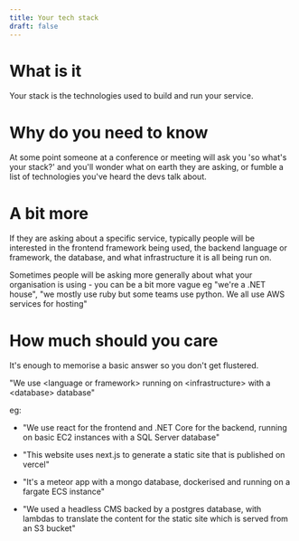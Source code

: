 ```yaml
---
title: Your tech stack
draft: false
---
```


# What is it

Your stack is the technologies used to build and run your service.

# Why do you need to know

At some point someone at a conference or meeting will ask you 'so what's your stack?' and you'll wonder what on earth they are asking, or fumble a list of technologies you've heard the devs talk about. 

# A bit more

If they are asking about a specific service, typically people will be interested in the frontend framework being used, the backend language or framework, the database, and what infrastructure it is all being run on.

Sometimes people will be asking more generally about what your organisation is using - you can be a bit more vague eg "we're a .NET house", "we mostly use ruby but some teams use python. We all use AWS services for hosting"

# How much should you care

It's enough to memorise a basic answer so you don't get flustered.

"We use \<language or framework> running on \<infrastructure> with a \<database> database"

eg:

- "We use react for the frontend and .NET Core for the backend, running on basic EC2 instances with a SQL Server database"

- "This website uses next.js to generate a static site that is published on vercel"

- "It's a meteor app with a mongo database, dockerised and running on a fargate ECS instance"

- "We used a headless CMS backed by a postgres database, with lambdas to translate the content for the static site which is served from an S3 bucket"